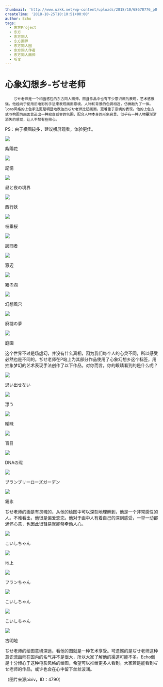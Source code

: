 ```yaml
---
thumbnail: 'http://www.uzkk.net/wp-content/uploads/2018/10/68670776_p0-825x510.png'
createTime: '2018-10-25T10:10:51+00:00'
author: Echo
tags:
  - 东方Project
  - 东方
  - 东方同人
  - 东方画师
  - 东方同人图
  - 东方同人作者
  - 东方同人画师
  - ぢせ
---
```


# 心象幻想乡-ぢせ老师

		ぢせ老师是一个相当感性的东方同人画师，而且作品中也有不少意识流的表现，艺术感很强。他趋向于使用旧电影的手法来表现画面意境，人物和背景的色调相近，仿佛融为了一体。lomo风格的上色手法更是明显地表达出ぢせ老师比起画面，更着重于意境的表现。他的上色方式与构图为画面营造出一种寂寞孤寥的氛围，配合人物本身的形象背景，似乎有一种人物要渐渐消失的感觉，让人不禁有些揪心。

PS：由于横图较多，建议横屏观看，体验更佳。

![](http://www.uzkk.net/wp-content/uploads/2018/10/69232553_p0-1024x436.jpg)

紫陽花

![](http://www.uzkk.net/wp-content/uploads/2018/10/69512535_p0-1024x436.png)

記憶

![](http://www.uzkk.net/wp-content/uploads/2018/10/68405090_p0-1024x554.png)

昼と夜の境界

![](http://www.uzkk.net/wp-content/uploads/2018/10/68174456_p0-1024x683.png)

西行妖

![](http://www.uzkk.net/wp-content/uploads/2018/10/68031949_p0-1024x683.png)

枝垂桜

![](http://www.uzkk.net/wp-content/uploads/2018/10/67786105_p0-1024x683.png)

訪問者

![](http://www.uzkk.net/wp-content/uploads/2018/10/67448332_p0-1024x683.png)

窓辺

![](http://www.uzkk.net/wp-content/uploads/2018/10/67329067_p0-1024x683.png)

霧の湖

![](http://www.uzkk.net/wp-content/uploads/2018/10/67213393_p0-1024x683.png)

幻想風穴

![](http://www.uzkk.net/wp-content/uploads/2018/10/67258738_p0-1024x683.png)

廃墟の夢

![](http://www.uzkk.net/wp-content/uploads/2018/10/67690604_p0-1024x683.png)

庭園

这个世界不过是场虚幻，并没有什么真相，因为我们每个人的心灵不同，所以感受必然也是不同的。ぢせ老师在P站上为其部分作品使用了心象幻想乡这个标签，用抽象梦幻的艺术表现手法创作了以下作品。对你而言，你的眼睛看到的是什么呢？

![](http://www.uzkk.net/wp-content/uploads/2018/10/65137603_p0.png)

思い出せない

![](http://www.uzkk.net/wp-content/uploads/2018/10/65292915_p0.png)

漂う

![](http://www.uzkk.net/wp-content/uploads/2018/10/57707588_p0.jpg)

瞹昧

![](http://www.uzkk.net/wp-content/uploads/2018/10/57687509_p0.jpg)

盲目

![](http://www.uzkk.net/wp-content/uploads/2018/10/56991902_p0.png)

DNAの瑕

![](http://www.uzkk.net/wp-content/uploads/2018/10/63094502_p0.png)

ブランブリーローズガーデン

![](http://www.uzkk.net/wp-content/uploads/2018/10/60108098_p0.jpg)

霧氷

ぢせ老师的画是有灵魂的，从他的绘图中可以深刻地理解到，他是一个非常感性的人。不难看出，他很是偏爱恋恋。他对于画中人有着自己的深刻感受，一举一动都满怀心意，也因此很轻易就能够牵动人心。

![](http://www.uzkk.net/wp-content/uploads/2018/10/50365583_p0-725x1024.jpg)

こいしちゃん

![](http://www.uzkk.net/wp-content/uploads/2018/10/68670776_p0-1024x436.png)

地上

![](http://www.uzkk.net/wp-content/uploads/2018/10/63176523_p0-1024x576.png)

フランちゃん

![](http://www.uzkk.net/wp-content/uploads/2018/10/65453152.png)

こいしちゃん

![](http://www.uzkk.net/wp-content/uploads/2018/10/57954284_p0.jpg)

こいしちゃん

![](http://www.uzkk.net/wp-content/uploads/2018/10/62960762_p0-1024x679.png)

古明地

ぢせ老师的绘图意境深远，看他的图就是一种艺术享受。可遗憾的是ぢせ老师这种意识流画师在国内的名气并不是很大，所以大家了解他的渠道可能不多。Echo倒是十分倾心于这种电影风格的绘图，希望可以推给更多人看到。大家若是能看到ぢせ老师的作品，或许也会在心中留下丝丝波澜。

（图片来源pixiv，ID：4790）
